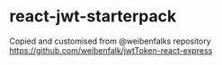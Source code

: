 # react-jwt-starterpack

Copied and customised from @weibenfalks repository https://github.com/weibenfalk/jwtToken-react-express

